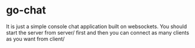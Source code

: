 # go-chat
It is just a simple console chat application built on websockets. You should start the server from server/ first and then you can connect as many clients as you want from client/
